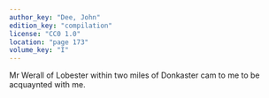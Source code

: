 ```yaml
---
author_key: "Dee, John"
edition_key: "compilation"
license: "CC0 1.0"
location: "page 173"
volume_key: "I"
---
```

Mr Werall of Lobester within two miles of Donkaster cam to me to be acquaynted
with me.
